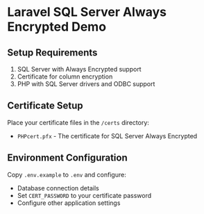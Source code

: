 # Laravel SQL Server Always Encrypted Demo

## Setup Requirements

1. SQL Server with Always Encrypted support
2. Certificate for column encryption
3. PHP with SQL Server drivers and ODBC support

## Certificate Setup

Place your certificate files in the `/certs` directory:
- `PHPcert.pfx` - The certificate for SQL Server Always Encrypted

## Environment Configuration

Copy `.env.example` to `.env` and configure:
- Database connection details
- Set `CERT_PASSWORD` to your certificate password
- Configure other application settings
